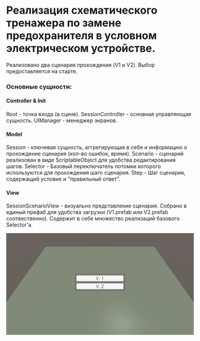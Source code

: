 # Реализация схематического тренажера по замене предохранителя в условном электрическом устройстве. #

Реализовано два сценария прохождения (V1 и V2). Выбор предоставляется на старте.

### Основные сущности:

#### Controller & Init
Root - точка входа (в сцене).
SessionController - основная управляющая сущность.
UIManager - менеджер экранов.

#### Model
Session - ключевая сущность, аггрегирующая в себе и информацию о прохождение сценария (кол-во ошибок, время). 
Scenario - сценарий реализован в виде ScriptableObject для удобства редактирования шагов.
Selector - Базовый переключатель потомки которого используются для прохождения шаго сценария. 
Step - Шаг сценария, содержащий условие и "правильный ответ". 

#### View
SessionScenarioView - визуально представление сценария. Собрано в единый префаб для удобства загрузки (V1.prefab или V2.prefab соотвественно).
Содержит в себе множество реализаций базового Selector'а.

![v1](./v1.gif)
